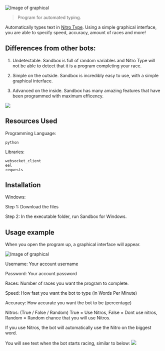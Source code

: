 
![Image of graphical](https://github.com/gdavid7/sandbox/blob/master/pictures/Sandbox%20LOGO.jpg)
> Program for automated typing.

Automatically types text in [Nitro Type](https://www.nitrotype.com). Using a simple graphical interface, you are able to specify speed, accuracy, amount of races and more!

## Differences from other bots:

1. Undetectable. Sandbox is full of random variables and Nitro Type will not be able to detect that it is a program completing your race.

2. Simple on the outside. Sandbox is incredibly easy to use, with a simple graphical interface.

3. Advanced on the inside. Sandbox has many amazing features that have been programmed with maximum efficency.

![](header.png)

## Resources Used
Programming Language:

```python```

Libraries:
```
websocket_client
eel
requests
```
## Installation

Windows:

Step 1: Download the files

Step 2: In the executable folder, run Sandbox for Windows.

## Usage example

When you open the program up, a graphical interface will appear.

![Image of graphical](https://github.com/gdavid7/sandbox/blob/master/pictures/Sandbox%20Screenshot.png)

Username: Your account username

Password: Your account password

Races: Number of races you want the program to complete.

Speed: How fast you want the bot to type (in Words Per Minute)

Accuracy: How accurate you want the bot to be (percentage)

Nitros: (True / False / Random) True = Use Nitros, False = Dont use nitros, Random = Random chance that you will use Nitros.

If you use Nitros, the bot will automatically use the Nitro on the biggest word.

You will see text when the bot starts racing, similar to below:
![](https://github.com/gdavid7/sandbox/blob/master/pictures/botRacing.PNG)
